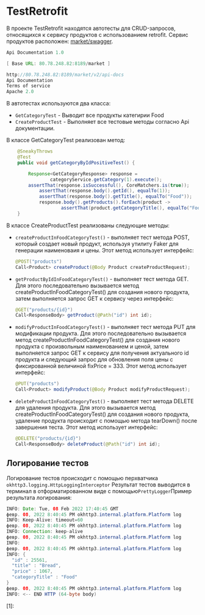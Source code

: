 # TestRetrofit 

В проекте TestRetrofit находятся автотесты для CRUD-запросов, относящихся к сервису продуктов с использованием
retrofit. Сервис продуктов расположен: [market/swagger](http://80.78.248.82:8189/market/swagger-ui.html#/).

```java
Api Documentation 1.0 

[ Base URL: 80.78.248.82:8189/market ]

http://80.78.248.82:8189/market/v2/api-docs
Api Documentation
Terms of service
Apache 2.0
```

В автотестах используются два класса:

- ```GetCategoryTest``` - Выводит все продукты категирии Food
- `CreateProductTest` - Выполняет все тестовые методы согласно Api документации.

В классе GetCategoryTest реализован метод:

```java
    @SneakyThrows
    @Test
    public void getCategoryByIdPositiveTest() {

        Response<GetCategoryResponse> response =
                categoryService.getCategory(1).execute();
        assertThat(response.isSuccessful(), CoreMatchers.is(true));
            assertThat(response.body().getId(), equalTo(1));
            assertThat(response.body().getTitle(), equalTo("Food"));
            response.body().getProducts().forEach(product ->
                    assertThat(product.getCategoryTitle(), equalTo("Food")));
    }
```
В классе CreateProductTest реализованы следующие методы:

- `createProductInFoodCategoryTest()` - выполняет тест метода POST, который создает новый продукт, используя утилиту Faker для генерации наименоваия и цены. Этот метод использует интерфейс:

  ```java
  @POST("products")
  Call<Product> createProduct(@Body Product createProductRequest);
  ```

- `getProductByIdInFoodCategoryTest()` - выполняет тест метода GET. Для этого последовательно вызывается метод createProductInFoodCategoryTest() для создания нового продукта, затем выполняется запрос GET к сервису через интерфейс:

  ```java
  @GET("products/{id}")
  Call<ResponseBody> getProduct(@Path("id") int id);
  ```

- `modifyProductInFoodCategoryTest()` - выполняет тест метода PUT для модификации продукта. Для этого последовательно вызывается метод createProductInFoodCategoryTest() для создания нового продукта с произвольным наименованием и ценой, затем выполняется запрос GET к сервису для получения актуального id продукта и следующий запрос для обновления поля цены с фиксированной величиной fixPrice = 333. Этот метод использует интерфейс:

  ```java
  @PUT("products")
  Call<Product> modifyProduct(@Body Product modifyProductRequest);
  ```

- `deleteProductInFoodCategoryTest()` -  выполняет тест метода DELETE для удаления продукта. Для этого вызывается метод createProductInFoodCategoryTest() для создания нового продукта, удаление продукта происходит с помощью метода tearDown() после завершения теста. Этот метод использует интерфейс:

  ```java
  @DELETE("products/{id}")
  Call<ResponseBody> deleteProduct(@Path("id") int id);
  ```
  

## Логирование тестов

Логирование тестов происходит с помощью перхватчика  `okhttp3.logging.HttpLoggingInterceptor` Результат тестов выводится в терминал в отформатированном виде  с помощью`PrettyLogger`Пример результата логирования:

```java
INFO: Date: Tue, 08 Feb 2022 17:40:45 GMT
февр. 08, 2022 8:40:45 PM okhttp3.internal.platform.Platform log
INFO: Keep-Alive: timeout=60
февр. 08, 2022 8:40:45 PM okhttp3.internal.platform.Platform log
INFO: Connection: keep-alive
февр. 08, 2022 8:40:45 PM okhttp3.internal.platform.Platform log
INFO: 
февр. 08, 2022 8:40:45 PM okhttp3.internal.platform.Platform log
INFO: {
  "id" : 25561,
  "title" : "Bread",
  "price" : 1067,
  "categoryTitle" : "Food"
}
февр. 08, 2022 8:40:45 PM okhttp3.internal.platform.Platform log
INFO: <-- END HTTP (64-byte body)
```

[1]: 
